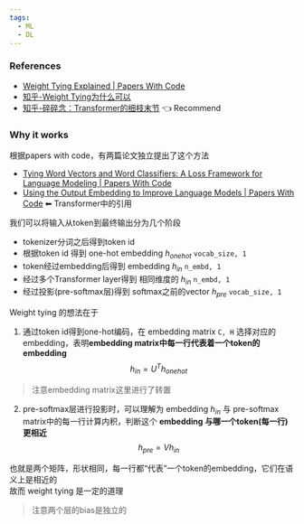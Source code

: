 ```yaml
---
tags:
  - ML
  - DL
---
```


### References
- [Weight Tying Explained \| Papers With Code](https://paperswithcode.com/method/weight-tying)
- [知乎-Weight Tying为什么可以](https://zhuanlan.zhihu.com/p/623525701)
- [知乎-碎碎念：Transformer的细枝末节](https://zhuanlan.zhihu.com/p/60821628) 👈 Recommend  

### Why it works

根据papers with code，有两篇论文独立提出了这个方法   
- [Tying Word Vectors and Word Classifiers: A Loss Framework for Language Modeling \| Papers With Code](https://paperswithcode.com/paper/tying-word-vectors-and-word-classifiers-a)  
- [Using the Output Embedding to Improve Language Models \| Papers With Code](https://paperswithcode.com/paper/using-the-output-embedding-to-improve) ⬅ Transformer中的引用   

我们可以将输入从token到最终输出分为几个阶段   
- tokenizer分词之后得到token id   
- 根据token id 得到 one-hot embedding $h_{onehot}$  `vocab_size, 1`   
- token经过embedding后得到 embedding $h_{in}$  `n_embd, 1`    
- 经过多个Transformer layer得到 相同维度的 $h_{in}$   `n_embd, 1`    
- 经过投影(pre-softmax层)得到  softmax之前的vector $h_{pre}$  `vocab_size, 1`   

Weight tying 的想法在于   
1. 通过token id得到one-hot编码，在 embedding matrix `C, H` 选择对应的embedding，表明**embedding matrix中每一行代表着一个token的embedding**   
$$
h_{in} = U^Th_{onehot}
$$

> 注意embedding matrix这里进行了转置

2. pre-softmax层进行投影时，可以理解为 embedding $h_{in}$ 与 pre-softmax matrix中的每一行计算内积，判断这个 **embedding 与哪一个token(每一行)更相近**
$$
h_{pre} = Vh_{in}
$$

也就是两个矩阵，形状相同，每一行都“代表”一个token的embedding，它们在语义上是相近的   
故而 weight tying 是一定的道理   

> 注意两个层的bias是独立的





